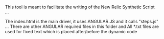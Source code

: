 This tool is meant to facilitate the writing of the New Relic Synthetic Script ...
 
The index.html is the main driver, it uses ANGULAR.JS and it calls "steps.js" ...
There are other ANGULAR required files in this folder and 
All *.txt files are used for fixed text which is placed after/before the dynamic code